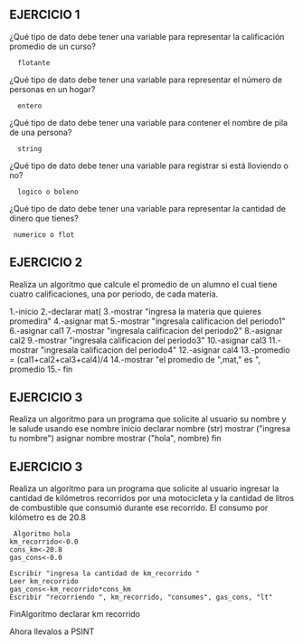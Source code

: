 ## EJERCICIO 1

¿Qué tipo de dato debe tener una variable para representar la calificación promedio de un
curso?

      flotante 

¿Qué tipo de dato debe tener una variable para representar el número de personas en un
hogar?

      entero

¿Qué tipo de dato debe tener una variable para contener el nombre de pila de una persona?

      string

¿Qué tipo de dato debe tener una variable para registrar si está lloviendo o no?

      logico o boleno 

¿Qué tipo de dato debe tener una variable para representar la cantidad de dinero que
tienes?

     numerico o flot
      
## EJERCICIO 2

Realiza un algoritmo que calcule el promedio de un alumno el cual tiene cuatro calificaciones, una por periodo, de cada materia.

  1.-inicio
  2.-declarar mat(
  3.-mostrar "ingresa la materia que quieres promedira"
  4.-asignar mat
  5.-mostrar "ingresala calificacion del periodo1"
  6.-asignar cal1
  7.-mostrar "ingresala calificacion del periodo2"
  8.-asignar cal2
  9.-mostrar "ingresala calificacion del periodo3"
  10.-asignar cal3
  11.-mostrar "ingresala calificacion del periodo4"
  12.-asignar cal4
  13.-promedio = (cal1+cal2+cal3+cal4)/4
  14.-mostrar "el promedio de ",mat," es ", promedio 
  15.- fin 

     
      
      
## EJERCICIO 3

Realiza un algoritmo para un programa que solicite al usuario su nombre y le salude usando ese nombre
inicio 
declarar nombre (str)
mostrar ("ingresa tu nombre")
asignar nombre 
mostrar ("hola", nombre)
fin 

## EJERCICIO 3

Realiza un algoritmo para  un programa que solicite al usuario ingresar la cantidad de kilómetros recorridos por una motocicleta y la cantidad de litros de combustible que consumió durante ese recorrido. El consumo por kilómetro es de 20.8

     Algoritmo hola
	km_recorrido<-0.0
	cons_km<-20.8
	gas_cons<-0.0
	
	Escribir "ingresa la cantidad de km_recorrido "
	Leer km_recorrido
	gas_cons<-km_recorrido*cons_km
	Escribir "recorriendo ", km_recorrido, "consumes", gas_cons, "lt"
FinAlgoritmo
      declarar km recorrido 
      

Ahora llevalos a PSINT
